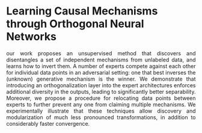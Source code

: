 # Learning Causal Mechanisms through Orthogonal Neural Networks

<p align='justify'>our work proposes an unsupervised method that discovers and disentangles a set of independent mechanisms from unlabeled data, and learns how to invert them. A number of experts compete against each other for individual data points in an adversarial setting: one that best inverses the (unknown) generative mechanism is the winner. We demonstrate that introducing an orthogonalization layer into the expert architectures enforces additional diversity in the outputs, leading to significantly better separability. Moreover, we propose a procedure for relocating data points between experts to further prevent any one from claiming multiple mechanisms. We experimentally illustrate that these techniques allow discovery and modularization of much less pronounced transformations, in addition to considerably faster convergence.</p>
